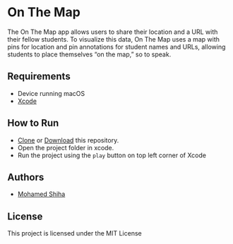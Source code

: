 # On The Map

The On The Map app allows users to share their location and a URL with their fellow students. To visualize this data, On The Map uses a map with pins for location and pin annotations for student names and URLs, allowing students to place themselves “on the map,” so to speak. 

## Requirements

 * Device running macOS
 * [Xcode](https://developer.apple.com/xcode/)

## How to Run

* [Clone](https://github.com/MohamedShiha/On-The-Map.git) or [Download](https://github.com/MohamedShiha/On-The-Map/archive/master.zip) this repository.
* Open the project folder in xcode.
* Run the project using the `play` button on top left corner of Xcode

## Authors

* [Mohamed Shiha](https://github.com/MohamedShiha)

## License

This project is licensed under the MIT License

